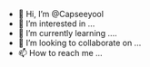 - 👋 Hi, I’m @Capseeyool
- 👀 I’m interested in ...
- 🌱 I’m currently learning ....
- 💞️ I’m looking to collaborate on ...
- 📫 How to reach me ...

<!---
Capseeyool/Capseeyool is a ✨ special ✨ repository because its `README.md` (this file) appears on your GitHub profile.
You can click the Preview link to take a look at your changes.
--->
